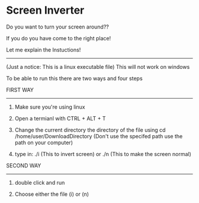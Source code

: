 # Screen Inverter

Do you want to turn your screen around??

If you do you have come to the right place!

Let me explain the Instuctions!
_________________________________________________________________
(Just a notice: This is a linux executable file)
This will not work on windows


To be able to run this there are two ways and four steps




FIRST WAY
_____________________________________
1. Make sure you're using linux

2. Open a termianl with CTRL + ALT + T

3. Change the current directory the directory of the file using cd /home/user/DownloadDirectory
(Don't use the specifed path use the path on your computer)

4. type in: ./i (This to invert screen)
or ./n (This to make the screen normal)


SECOND WAY
_____________________________________
1. double click and run

2. Choose either the file (i) or (n)

